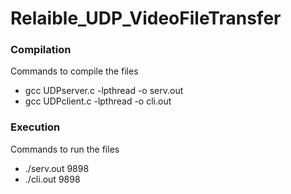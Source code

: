 # Relaible_UDP_VideoFileTransfer

### Compilation
Commands to compile the files
* gcc UDPserver.c -lpthread -o serv.out
* gcc UDPclient.c -lpthread -o cli.out

### Execution 
Commands to run the files
* ./serv.out 9898
* ./cli.out 9898
